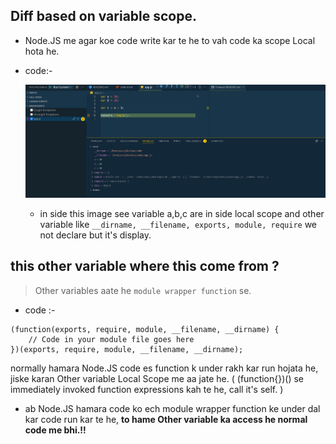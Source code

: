 ## Diff based on variable scope.

- Node.JS me agar koe code write kar te he to vah code ka scope Local hota he.

- code:-

  ![](./img/ex-1.png)

  - in side this image see variable a,b,c are in side local scope and other variable like `__dirname, __filename, exports, module, require` we not declare but it's display.

## this other variable where this come from ?

> Other variables aate he `module wrapper function` se.

- code :-

```JS
(function(exports, require, module, __filename, __dirname) {
    // Code in your module file goes here
})(exports, require, module, __filename, __dirname);
```

normally hamara Node.JS code es function k under rakh kar run hojata he, jiske karan Other variable Local Scope me aa jate he. ( (function{})() se immediately invoked function expressions kah te he, call it's self. )

- ab Node.JS hamara code ko ech module wrapper function ke under dal kar code run kar te he, **to hame Other variable ka access he normal code me bhi.!!**